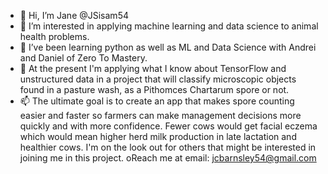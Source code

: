 - 👋 Hi, I’m Jane @JSisam54
- 👀 I’m interested in applying machine learning and data science to animal health problems.
- 🌱 I’ve been learning python as well as ML and Data Science with Andrei and Daniel of Zero To Mastery.
- 💞️ At the present I'm applying what I know about TensorFlow and unstructured data in a project that will classify microscopic objects found in a pasture wash, as a Pithomces Chartarum spore or not.
- 📫 The ultimate goal is to create an app that makes spore counting easier and faster so farmers can make management decisions more quickly and with more confidence. Fewer cows would get facial eczema which would mean higher herd milk production in late lactation and healthier cows. I'm on the look out for others that might be interested in joining me in this project. oReach me at email: jcbarnsley54@gmail.com 


<!---
JSisam54/JSisam54 is a ✨ special ✨ repository because its `README.md` (this file) appears on your GitHub profile.
You can click the Preview link to take a look at your changes.
--->
